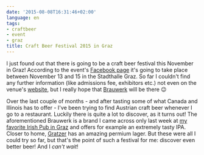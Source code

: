 ```yaml
---
date: '2015-08-08T16:31:46+02:00'
language: en
tags:
- craftbeer
- event
- graz
title: Craft Beer Festival 2015 in Graz
---
```



I just found out that there is going to be a craft beer festival this November
in Graz! According to the event's
[Facebook page](https://www.facebook.com/events/1021709511195593/) it's going to
take place between November 13 and 15 in the Stadthalle Graz. So far I couldn't
find any further information (like admissions fee, exhibitors etc.) not even on
the venue's [website](http://www.mcg.at/messegraz.at/de/index.php), but I really
hope that [Brauwerk](http://www.brauwerk.wien/) will be there 😉

Over the last couple of months - and after tasting some of what Canada and
Illinois has to offer - I've been trying to find Austrian craft beer whenever I
go to a restaurant. Luckily there is quite a lot to discover, as it turns out!
The aforementioned Brauwerk is a brand I came across only last week at
[my favorite Irish Pub in Graz](http://www.flannobrien.at/) and offers for
example an extremely tasty IPA. Closer to home,
[Gratzer](http://www.brauereigratzer.at/) has an amazing permium lager. But
these were all I could try so far, but that's the point of such a festival for
me: discover even better beer! And I *can't wait*!
